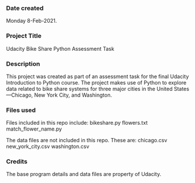 ### Date created
Monday 8-Feb-2021.

### Project Title
Udacity Bike Share Python Assessment Task

### Description
This project was created as part of an assessment task for the final Udacity Introduction to Python course.
The project makes use of Python to explore data related to bike share systems for three major cities in the United States—Chicago, New York City, and Washington.

### Files used
Files included in this repo include:
	bikeshare.py
	flowers.txt
	match_flower_name.py

The data files are not included in this repo. These are:
	chicago.csv
	new_york_city.csv
	washington.csv

### Credits
The base program details and data files are property of Udacity.


